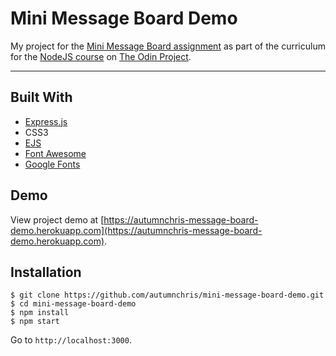# Mini Message Board Demo

My project for the [Mini Message Board assignment](https://www.theodinproject.com/courses/nodejs/lessons/mini-message-board) as part of the curriculum for the [NodeJS course](https://www.theodinproject.com/courses/nodejs) on [The Odin Project](https://www.theodinproject.com).

---

## Built With
* [Express.js](https://expressjs.com)
* CSS3
* [EJS](https://ejs.co)
* [Font Awesome](https://fontawesome.com)
* [Google Fonts](https://fonts.google.com)

## Demo

View project demo at [https://autumnchris-message-board-demo.herokuapp.com](https://autumnchris-message-board-demo.herokuapp.com).

## Installation

```
$ git clone https://github.com/autumnchris/mini-message-board-demo.git
$ cd mini-message-board-demo
$ npm install
$ npm start
```

Go to `http://localhost:3000`.
